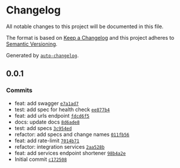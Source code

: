 # Changelog

All notable changes to this project will be documented in this file.

The format is based on [Keep a Changelog](https://keepachangelog.com/en/1.0.0/)
and this project adheres to [Semantic Versioning](https://semver.org/spec/v2.0.0.html).

Generated by [`auto-changelog`](https://github.com/CookPete/auto-changelog).

## 0.0.1

### Commits

- feat: add swagger [`e7a1ad7`](https://github.com/mtorre4580/shortener-api/commit/e7a1ad7fdbe20f884a5843f2859ffcb8d730a3d6)
- test: add spec for health check [`ee877b4`](https://github.com/mtorre4580/shortener-api/commit/ee877b4e304a156c8d7d41886a6b2aa34f2b7c25)
- feat: add urls endpoint [`fdcd6f5`](https://github.com/mtorre4580/shortener-api/commit/fdcd6f56c41cc83f6a7c1ce9853ec59ba671115d)
- docs: update docs [`8d6ade8`](https://github.com/mtorre4580/shortener-api/commit/8d6ade8487d7a8dc1a111ca94f3603945d114f43)
- test: add specs [`3c954ed`](https://github.com/mtorre4580/shortener-api/commit/3c954eded476415eeb62bf71b474417de164d47b)
- refactor: add specs and change names [`011fb56`](https://github.com/mtorre4580/shortener-api/commit/011fb56162cef2e362cd054b46c9d3a165a07460)
- feat: add rate-limit [`7014b71`](https://github.com/mtorre4580/shortener-api/commit/7014b71152d10f39a76a0477576bbe3dd6c195b3)
- refactor: integration services [`2aa528b`](https://github.com/mtorre4580/shortener-api/commit/2aa528bae168c9ccc759c9b38e5575d64562b03b)
- feat: add services endpoint shortener [`98b4a2e`](https://github.com/mtorre4580/shortener-api/commit/98b4a2eb4fe60db539cf36449d3991a518990724)
- Initial commit [`c172508`](https://github.com/mtorre4580/shortener-api/commit/c1725085ac0c2077ddd700632bceea18777514b1)
